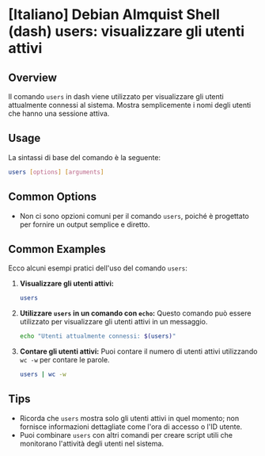 # [Italiano] Debian Almquist Shell (dash) users: visualizzare gli utenti attivi

## Overview
Il comando `users` in dash viene utilizzato per visualizzare gli utenti attualmente connessi al sistema. Mostra semplicemente i nomi degli utenti che hanno una sessione attiva.

## Usage
La sintassi di base del comando è la seguente:

```bash
users [options] [arguments]
```

## Common Options
- Non ci sono opzioni comuni per il comando `users`, poiché è progettato per fornire un output semplice e diretto.

## Common Examples
Ecco alcuni esempi pratici dell'uso del comando `users`:

1. **Visualizzare gli utenti attivi:**
   ```bash
   users
   ```

2. **Utilizzare `users` in un comando con `echo`:**
   Questo comando può essere utilizzato per visualizzare gli utenti attivi in un messaggio.
   ```bash
   echo "Utenti attualmente connessi: $(users)"
   ```

3. **Contare gli utenti attivi:**
   Puoi contare il numero di utenti attivi utilizzando `wc -w` per contare le parole.
   ```bash
   users | wc -w
   ```

## Tips
- Ricorda che `users` mostra solo gli utenti attivi in quel momento; non fornisce informazioni dettagliate come l'ora di accesso o l'ID utente.
- Puoi combinare `users` con altri comandi per creare script utili che monitorano l'attività degli utenti nel sistema.